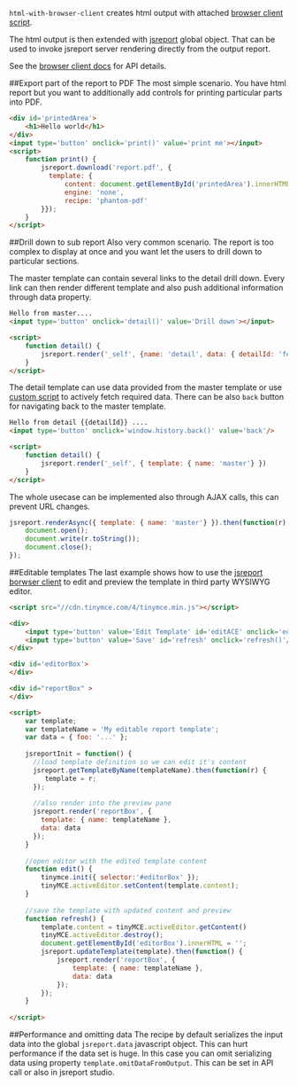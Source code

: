 `html-with-browser-client` creates html output with attached [browser client script](http://jsreport.net/learn/browser-client).

The html output is then extended with [jsreport](http://jsreport.net/learn/browser-client) global object. That can be used to invoke jsreport server rendering directly from the output report.

See the [browser client docs](http://jsreport.net/learn/browser-client) for API details.


##Export part of the report to PDF
The most simple scenario. You have html report but you want to additionally add controls for printing particular parts into PDF.
```html
<div id='printedArea'>
    <h1>Hello world</h1>
</div>
<input type='button' onclick='print()' value='print me'></input>
<script>
    function print() {
        jsreport.download('report.pdf', {
          template: {
              content: document.getElementById('printedArea').innerHTML,
              engine: 'none',
              recipe: 'phantom-pdf'
        }});
    }
</script>
```


##Drill down to sub report
Also very common scenario. The report is too complex to display at once and you want let the users to drill down to particular sections. 

The master template can contain several links to the detail drill down. Every link can then render different template and also push additional information through data property.
```html
Hello from master....
<input type='button' onclick='detail()' value='Drill down'></input>

<script>
    function detail() {
        jsreport.render('_self', {name: 'detail', data: { detailId: 'foo' }});
    }
</script>
```

The detail template can use data provided from the master template or use [custom script](http://jsreport.net/learn/scripts) to actively fetch required data. There can be also `back` button for navigating back to the master template.
```html
Hello from detail {{detailId}} ....
<input type='button' onclick='window.history.back()' value='back'/>

<script>
    function detail() {
        jsreport.render('_self', { template: { name: 'master'} })
    }
</script>
```

The whole usecase can be implemented also through AJAX calls, this can prevent URL changes.

```js
jsreport.renderAsync({ template: { name: 'master'} }).then(function(r) {
	document.open();
    document.write(r.toString());
    document.close();
});
```


##Editable templates
The last example shows how to use the [jsreport borwser client](https://github.com/jsreport/jsreport-browser-client-dist) to edit and preview the template in third party WYSIWYG editor.

```html
<script src="//cdn.tinymce.com/4/tinymce.min.js"></script>

<div>
    <input type='button' value='Edit Template' id='editACE' onclick='edit()'/>
    <input type='button' value='Save' id='refresh' onclick='refresh()'/>
</div>

<div id='editorBox'>
</div>

<div id="reportBox" >
</div>

<script>
    var template;
    var templateName = 'My editable report template';
    var data = { foo: '...' };
        
    jsreportInit = function() {
      //load template definition so we can edit it's content
      jsreport.getTemplateByName(templateName).then(function(r) {
         template = r;
      });
 
      //also render into the preview pane
      jsreport.render('reportBox', { 
        template: { name: templateName }, 
        data: data 
      });
    }
    
    //open editor with the edited template content
    function edit() {
        tinymce.init({ selector:'#editorBox' });
        tinyMCE.activeEditor.setContent(template.content);
    }
    
    //save the template with updated content and preview
    function refresh() {
        template.content = tinyMCE.activeEditor.getContent()
        tinyMCE.activeEditor.destroy();
        document.getElementById('editorBox').innerHTML = '';
        jsreport.updateTemplate(template).then(function() {
            jsreport.render('reportBox', { 
	            template: { name: templateName }, 
	            data: data
	        });    
        });
    }    
    
</script>
```

##Performance and omitting data
The recipe by default serializes the input data into the global `jsreport.data` javascript object. This can hurt performance if the data set is huge. In this case you can omit serializing data using property `template.omitDataFromOutput`. This can be set in API call or also in jsreport studio.